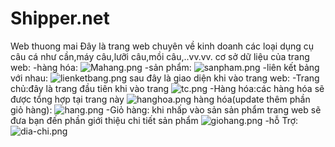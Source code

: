 # Shipper.net
Web thuong mai
Đây là trang web chuyên về kinh doanh các loại dụng cụ câu cá như cần,máy câu,lưỡi câu,mồi câu,..vv.vv.
cơ sở dữ liệu của trang web:
-hàng hóa:
<img src="https://www.upsieutoc.com/images/2019/10/15/Mahang.png" alt="Mahang.png" border="0" />
-sản phẩm:
<img src="https://www.upsieutoc.com/images/2019/10/15/sanpham.png" alt="sanpham.png" border="0" />
-liên kết bảng với nhau:
<img src="https://www.upsieutoc.com/images/2019/10/15/lienketbang.png" alt="lienketbang.png" border="0" />
sau đây là giao diện khi vào trang web: 
-Trang chủ:đây là trang đầu tiên khi vào trang 
<img src="https://www.upsieutoc.com/images/2019/10/15/tc.png" alt="tc.png" border="0" />
-Hàng hóa:các hàng hóa sẽ được tổng hợp tại trang này
<img src="https://www.upsieutoc.com/images/2019/09/17/hanghoa.png" alt="hanghoa.png" border="0" />
hàng hóa(update thêm phần giỏ hàng):
<img src="https://www.upsieutoc.com/images/2019/10/15/hang.png" alt="hang.png" border="0" />
-Giỏ hàng: khi nhấp vào sản sản phẩm trang web sẽ đưa bạn đến phần giới thiệu chi tiết sản phẩm
<img src="https://www.upsieutoc.com/images/2019/10/15/giohang.png" alt="giohang.png" border="0" />
-hỗ Trợ:
<img src="https://www.upsieutoc.com/images/2019/10/15/dia-chi.png" alt="dia-chi.png" border="0" />
